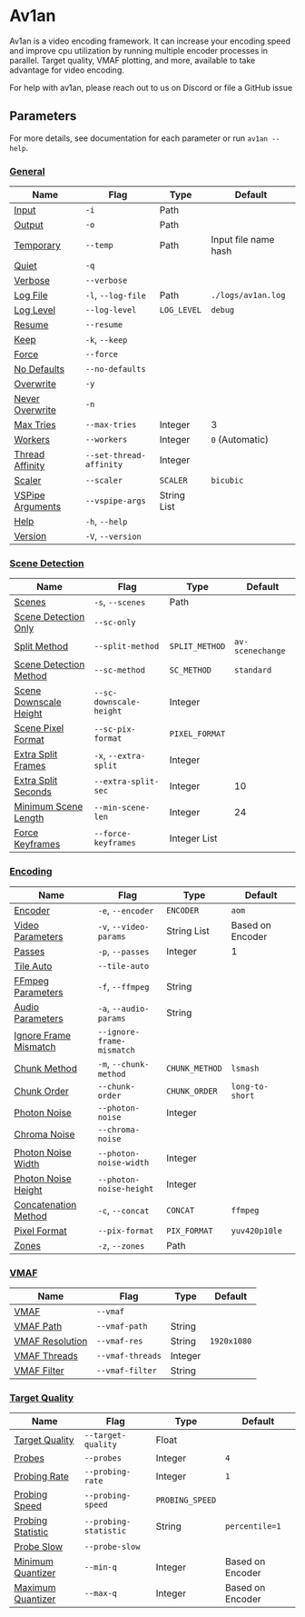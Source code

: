 # Av1an

Av1an is a video encoding framework.
It can increase your encoding speed and improve cpu utilization by running multiple encoder processes in parallel.
Target quality, VMAF plotting, and more, available to take advantage for video encoding.

For help with av1an, please reach out to us on Discord or file a GitHub issue

## Parameters

For more details, see documentation for each parameter or run `av1an --help`.

### [General](./Cli/general.md)

Name | Flag | Type | Default
--- | --- | --- | ---
[Input](./Cli/general.md#input--i) | `-i` | Path
[Output](./Cli/general.md#output--o) | `-o` | Path
[Temporary](./Cli/general.md#temporary---temp) | `--temp` | Path | Input file name hash
[Quiet](./Cli/general.md#quiet--q---quiet) | `-q` | 
[Verbose](./Cli/general.md#verbose---verbose) | `--verbose` | 
[Log File](./Cli/general.md#log-file--l---log-file) | `-l`, `--log-file` | Path | `./logs/av1an.log`
[Log Level](./Cli/general.md#log-level---log-level) | `--log-level` | `LOG_LEVEL` | `debug`
[Resume](./Cli/general.md#resume---resume) | `--resume` | 
[Keep](./Cli/general.md#keep--k---keep) | `-k`, `--keep` | 
[Force](./Cli/general.md#force---force) | `--force` | 
[No Defaults](./Cli/general.md#no-defaults---no-defaults) | `--no-defaults` | 
[Overwrite](./Cli/general.md#overwrite--y) | `-y` | 
[Never Overwrite](./Cli/general.md#never-overwrite--n) | `-n` | 
[Max Tries](./Cli/general.md#max-tries---max-tries) | `--max-tries` | Integer | 3
[Workers](./Cli/general.md#workers---workers) | `--workers` | Integer | `0` (Automatic)
[Thread Affinity](./Cli/general.md#thread-affinity---set-thread-affinity) | `--set-thread-affinity` | Integer | 
[Scaler](./Cli/general.md#scaler---scaler) | `--scaler` | `SCALER` | `bicubic`
[VSPipe Arguments](./Cli/general.md#vspipe-arguments---vspipe-args) | `--vspipe-args` | String List | 
[Help](./Cli/general.md#help--h---help) | `-h`, `--help` | 
[Version](./Cli/general.md#version--v---version) | `-V`, `--version` | 

### [Scene Detection](./Cli/scene_detection.md)

Name | Flag | Type | Default
--- | --- | --- | ---
[Scenes](./Cli/scene_detection.md#scenes--s---scenes) | `-s`, `--scenes` | Path | 
[Scene Detection Only](./Cli/scene_detection.md#scene-detection-only---sc-only) | `--sc-only` | 
[Split Method](./Cli/scene_detection.md#split-method---split-method) | `--split-method` | `SPLIT_METHOD` | `av-scenechange`
[Scene Detection Method](./Cli/scene_detection.md#scene-detection-method---sc-method) | `--sc-method` | `SC_METHOD` | `standard`
[Scene Downscale Height](./Cli/scene_detection.md#scene-downscale-height---sc-downscale-height) | `--sc-downscale-height` | Integer | 
[Scene Pixel Format](./Cli/scene_detection.md#scene-pixel-format---sc-pix-format) | `--sc-pix-format` | `PIXEL_FORMAT` | 
[Extra Split Frames](./Cli/scene_detection.md#extra-split-frames--x---extra-split) | `-x`, `--extra-split` | Integer | 
[Extra Split Seconds](./Cli/scene_detection.md#extra-split-seconds---extra-split-sec) | `--extra-split-sec` | Integer | 10
[Minimum Scene Length](./Cli/scene_detection.md#minimum-scene-length---min-scene-len) | `--min-scene-len` | Integer | 24
[Force Keyframes](./Cli/scene_detection.md#force-keyframes---force-keyframes) | `--force-keyframes` | Integer List

### [Encoding](./Cli/encoding.md)

Name | Flag | Type | Default
--- | --- | --- | ---
[Encoder](./Cli/encoding.md#encoder--e---encoder) | `-e`, `--encoder` | `ENCODER` | `aom`
[Video Parameters](./Cli/encoding.md#video-parameters--v---video-params) | `-v`, `--video-params` | String List | Based on Encoder
[Passes](./Cli/encoding.md#passes--p---passes) | `-p`, `--passes` | Integer | 1
[Tile Auto](./Cli/encoding.md#tile-auto---tile-auto) | `--tile-auto` || 
[FFmpeg Parameters](./Cli/encoding.md#ffmpeg-filter-arguments--f---ffmpeg) | `-f`, `--ffmpeg` | String |
[Audio Parameters](./Cli/encoding.md#audio-parameters--a---audio-params) | `-a`, `--audio-params` | String |
[Ignore Frame Mismatch](./Cli/encoding.md#ignore-frame-mismatch---ignore-frame-mismatch) | `--ignore-frame-mismatch` | 
[Chunk Method](./Cli/encoding.md#chunk-method--m---chunk-method) | `-m`, `--chunk-method` | `CHUNK_METHOD` | `lsmash`
[Chunk Order](./Cli/encoding.md#chunk-order---chunk-order) | `--chunk-order` | `CHUNK_ORDER` | `long-to-short`
[Photon Noise](./Cli/encoding.md#photon-noise---photon-noise) | `--photon-noise` | Integer |
[Chroma Noise](./Cli/encoding.md#chroma-noise---chroma-noise) | `--chroma-noise` || 
[Photon Noise Width](./Cli/encoding.md#photon-noise-width---photon-noise-width) |`--photon-noise-width` | Integer |
[Photon Noise Height](./Cli/encoding.md#photon-noise-height---photon-noise-height) | `--photon-noise-height` | Integer |
[Concatenation Method](./Cli/encoding.md#concatenation-method--c---concat) | `-c`, `--concat` | `CONCAT` | `ffmpeg`
[Pixel Format](./Cli/encoding.md#pixel-format---pix-format) | `--pix-format` | `PIX_FORMAT` | `yuv420p10le`
[Zones](./Cli/encoding.md#zones---zones) | `-z`, `--zones` | Path | 

### [VMAF](./Cli/vmaf.md)

Name | Flag | Type | Default
--- | --- | --- | ---
[VMAF](./Cli/vmaf.md#vmaf---vmaf) | `--vmaf` || 
[VMAF Path](./Cli/vmaf.md#vmaf-path---vmaf-path) | `--vmaf-path` | String | 
[VMAF Resolution](./Cli/vmaf.md#vmaf-resolution---vmaf-res) | `--vmaf-res` | String | `1920x1080`
[VMAF Threads](./Cli/vmaf.md#vmaf-threads---vmaf-threads) | `--vmaf-threads` | Integer | 
[VMAF Filter](./Cli/vmaf.md#vmaf-filter---vmaf-filter) | `--vmaf-filter` | String | 

### [Target Quality](./Cli/target_quality.md)

Name | Flag | Type | Default
--- | --- | --- | ---
[Target Quality](./Cli/target_quality.md#target-quality---target-quality) | `--target-quality` | Float | 
[Probes](./Cli/target_quality.md#probes---probes) | `--probes` | Integer | `4`
[Probing Rate](./Cli/target_quality.md#probing-rate---probing-rate) | `--probing-rate` | Integer | `1`
[Probing Speed](./Cli/target_quality.md#probing-speed---probing-speed) | `--probing-speed` | `PROBING_SPEED` |
[Probing Statistic](./Cli/target_quality.md#probing-statistic---probing-statistic) | `--probing-statistic` | String | `percentile=1`
[Probe Slow](./Cli/target_quality.md#probe-slow---probe-slow) | `--probe-slow` || 
[Minimum Quantizer](./Cli/target_quality.md#minimum-quantizer---min-q) | `--min-q` | Integer | Based on Encoder
[Maximum Quantizer](./Cli/target_quality.md#maximum-quantizer---max-q) | `--max-q` | Integer | Based on Encoder